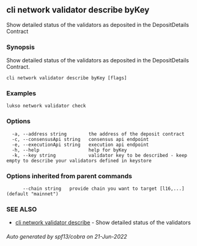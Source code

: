 ## cli network validator describe byKey

Show detailed status of the validators as deposited in the DepositDetails Contract

### Synopsis

Show detailed status of the validators as deposited in the DepositDetails Contract.

```
cli network validator describe byKey [flags]
```

### Examples

```
lukso network validator check
```

### Options

```
  -a, --address string        the address of the deposit contract
  -c, --consensusApi string   consensus api endpoint
  -e, --executionApi string   execution api endpoint
  -h, --help                  help for byKey
  -k, --key string            validator key to be described - keep empty to describe your validators defined in keystore
```

### Options inherited from parent commands

```
      --chain string   provide chain you want to target [l16,...] (default "mainnet")
```

### SEE ALSO

* [cli network validator describe](cli_network_validator_describe.md)	 - Show detailed status of the validators

###### Auto generated by spf13/cobra on 21-Jun-2022
